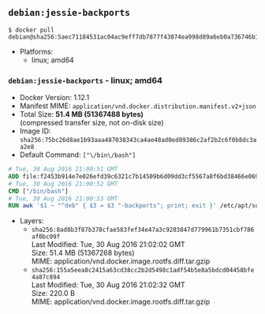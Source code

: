 ## `debian:jessie-backports`

```console
$ docker pull debian@sha256:5aec71184531ac04ac9eff7db7877f43874ea998d89a6eb0a736746b163b3cc4
```

-	Platforms:
	-	linux; amd64

### `debian:jessie-backports` - linux; amd64

-	Docker Version: 1.12.1
-	Manifest MIME: `application/vnd.docker.distribution.manifest.v2+json`
-	Total Size: **51.4 MB (51367488 bytes)**  
	(compressed transfer size, not on-disk size)
-	Image ID: `sha256:75bc26d8ae1b93aaa487038343ca4ae48ad0ed89386c2af2b2c6f0b8dc3aa2e8`
-	Default Command: `["\/bin\/bash"]`

```dockerfile
# Tue, 30 Aug 2016 21:00:51 GMT
ADD file:f2453b914e7e026efd39c6321c7b14509b6d09dd3cf5567a8f6bd38466e06954 in / 
# Tue, 30 Aug 2016 21:00:52 GMT
CMD ["/bin/bash"]
# Tue, 30 Aug 2016 21:00:53 GMT
RUN awk '$1 ~ "^deb" { $3 = $3 "-backports"; print; exit }' /etc/apt/sources.list > /etc/apt/sources.list.d/backports.list
```

-	Layers:
	-	`sha256:8ad8b3f87b378cfae583fef34e47a3c9203847d779961b7351cbf786af0bc09f`  
		Last Modified: Tue, 30 Aug 2016 21:02:02 GMT  
		Size: 51.4 MB (51367268 bytes)  
		MIME: application/vnd.docker.image.rootfs.diff.tar.gzip
	-	`sha256:155a5eea8c2415a63cd38cc2b2d5498c1adf54b5e8a5bdcd04458bfe4a87c894`  
		Last Modified: Tue, 30 Aug 2016 21:02:32 GMT  
		Size: 220.0 B  
		MIME: application/vnd.docker.image.rootfs.diff.tar.gzip
